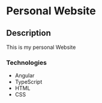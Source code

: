 # Personal Website 

## Description
This is my personal Website

### Technologies 
* Angular 
* TypeScript
* HTML
* CSS 